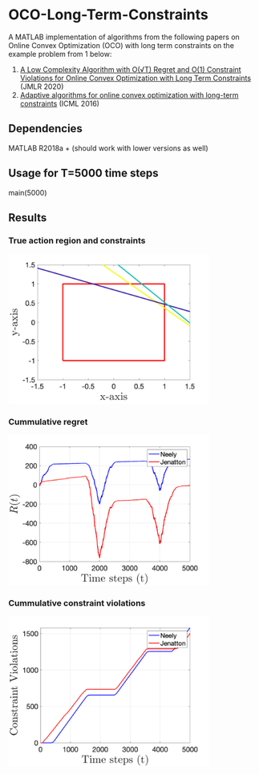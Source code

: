 # OCO-Long-Term-Constraints
A MATLAB implementation of algorithms from the following papers on Online Convex Optimization (OCO) with long term constraints on the example problem from 1 below: 
1. [A Low Complexity Algorithm with O(√T) Regret and O(1) Constraint Violations for Online Convex Optimization with Long Term Constraints](https://jmlr.org/papers/v21/16-494.html) (JMLR 2020)
2. [Adaptive algorithms for online convex optimization with long-term constraints](https://proceedings.mlr.press/v48/jenatton16.html) (ICML 2016)

## Dependencies 
MATLAB R2018a + (should work with lower versions as well)

## Usage for T=5000 time steps
main(5000)

## Results 
### True action region and constraints 
<img src="results/setup.png" alt="OCO problem setup" width="400"/>

### Cummulative regret 
<img src="results/regret.png" alt="Cummulative regret" width="400"/>

### Cummulative constraint violations
<img src="results/constraints.png" alt="Cummulative constraint violation" width="400"/>

